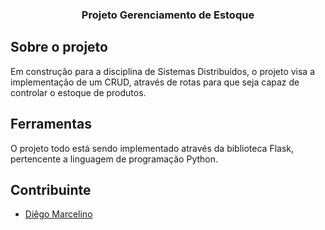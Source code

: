 
<h3 align="center">Projeto Gerenciamento de Estoque</h3>

## Sobre o projeto
Em construção para a disciplina de Sistemas Distribuídos, o projeto visa a implementação de um CRUD, através de rotas para que seja capaz de controlar o estoque de produtos.

## Ferramentas
O projeto todo está sendo implementado através da biblioteca Flask, pertencente a linguagem de programação Python.

## Contribuinte
- [Diêgo Marcelino](https://github.com/marcelinodiego)



